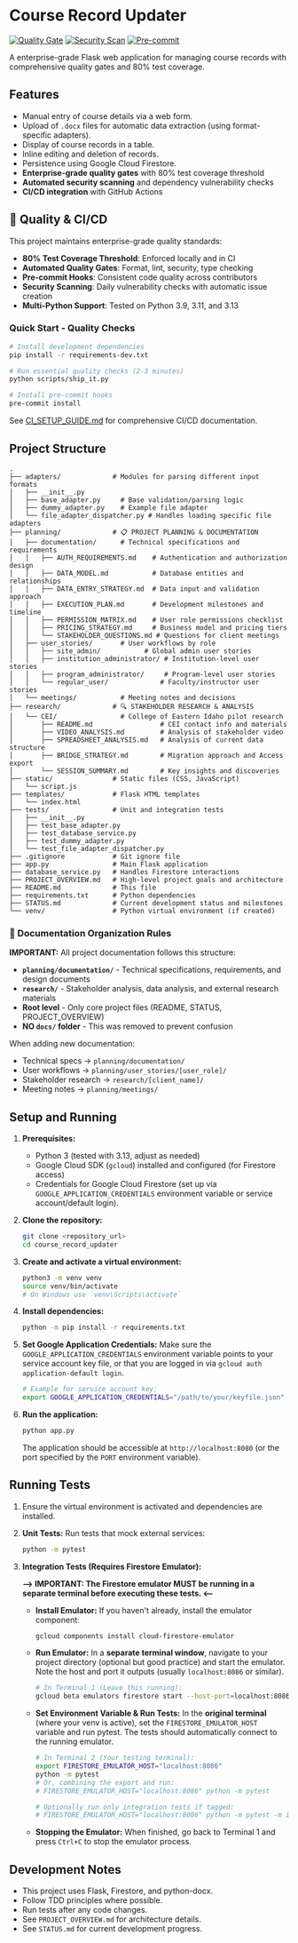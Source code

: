 # Course Record Updater

[![Quality Gate](https://github.com/ScienceIsNeato/course_record_updater/workflows/Quality%20Gate/badge.svg)](https://github.com/ScienceIsNeato/course_record_updater/actions/workflows/quality-gate.yml)
[![Security Scan](https://github.com/ScienceIsNeato/course_record_updater/workflows/Security%20Scan/badge.svg)](https://github.com/ScienceIsNeato/course_record_updater/actions/workflows/security-scan.yml)
[![Pre-commit](https://github.com/ScienceIsNeato/course_record_updater/workflows/Pre-commit%20Hooks/badge.svg)](https://github.com/ScienceIsNeato/course_record_updater/actions/workflows/pre-commit.yml)

A enterprise-grade Flask web application for managing course records with comprehensive quality gates and 80% test coverage.

## Features

*   Manual entry of course details via a web form.
*   Upload of `.docx` files for automatic data extraction (using format-specific adapters).
*   Display of course records in a table.
*   Inline editing and deletion of records.
*   Persistence using Google Cloud Firestore.
*   **Enterprise-grade quality gates** with 80% test coverage threshold
*   **Automated security scanning** and dependency vulnerability checks
*   **CI/CD integration** with GitHub Actions

## 🚀 Quality & CI/CD

This project maintains enterprise-grade quality standards:

- **80% Test Coverage Threshold**: Enforced locally and in CI
- **Automated Quality Gates**: Format, lint, security, type checking
- **Pre-commit Hooks**: Consistent code quality across contributors  
- **Security Scanning**: Daily vulnerability checks with automatic issue creation
- **Multi-Python Support**: Tested on Python 3.9, 3.11, and 3.13

### Quick Start - Quality Checks
```bash
# Install development dependencies
pip install -r requirements-dev.txt

# Run essential quality checks (2-3 minutes)
python scripts/ship_it.py

# Install pre-commit hooks
pre-commit install
```

See [CI_SETUP_GUIDE.md](CI_SETUP_GUIDE.md) for comprehensive CI/CD documentation.

## Project Structure

```
.
├── adapters/             # Modules for parsing different input formats
│   ├── __init__.py
│   ├── base_adapter.py     # Base validation/parsing logic
│   ├── dummy_adapter.py    # Example file adapter
│   └── file_adapter_dispatcher.py # Handles loading specific file adapters
├── planning/             # 📋 PROJECT PLANNING & DOCUMENTATION
│   ├── documentation/      # Technical specifications and requirements
│   │   ├── AUTH_REQUIREMENTS.md    # Authentication and authorization design
│   │   ├── DATA_MODEL.md           # Database entities and relationships  
│   │   ├── DATA_ENTRY_STRATEGY.md  # Data input and validation approach
│   │   ├── EXECUTION_PLAN.md       # Development milestones and timeline
│   │   ├── PERMISSION_MATRIX.md    # User role permissions checklist
│   │   ├── PRICING_STRATEGY.md     # Business model and pricing tiers
│   │   └── STAKEHOLDER_QUESTIONS.md # Questions for client meetings
│   ├── user_stories/       # User workflows by role
│   │   ├── site_admin/           # Global admin user stories
│   │   ├── institution_administrator/ # Institution-level user stories
│   │   ├── program_administrator/     # Program-level user stories
│   │   └── regular_user/             # Faculty/instructor user stories
│   └── meetings/           # Meeting notes and decisions
├── research/             # 🔍 STAKEHOLDER RESEARCH & ANALYSIS
│   └── CEI/                # College of Eastern Idaho pilot research
│       ├── README.md                 # CEI contact info and materials
│       ├── VIDEO_ANALYSIS.md         # Analysis of stakeholder video
│       ├── SPREADSHEET_ANALYSIS.md   # Analysis of current data structure
│       ├── BRIDGE_STRATEGY.md        # Migration approach and Access export
│       └── SESSION_SUMMARY.md        # Key insights and discoveries
├── static/               # Static files (CSS, JavaScript)
│   └── script.js
├── templates/            # Flask HTML templates
│   └── index.html
├── tests/                # Unit and integration tests
│   ├── __init__.py
│   ├── test_base_adapter.py
│   ├── test_database_service.py
│   ├── test_dummy_adapter.py
│   └── test_file_adapter_dispatcher.py
├── .gitignore            # Git ignore file
├── app.py                # Main Flask application
├── database_service.py   # Handles Firestore interactions
├── PROJECT_OVERVIEW.md   # High-level project goals and architecture
├── README.md             # This file
├── requirements.txt      # Python dependencies
├── STATUS.md             # Current development status and milestones
└── venv/                 # Python virtual environment (if created)
```

### 📁 Documentation Organization Rules

**IMPORTANT:** All project documentation follows this structure:

- **`planning/documentation/`** - Technical specifications, requirements, and design documents
- **`research/`** - Stakeholder analysis, data analysis, and external research materials
- **Root level** - Only core project files (README, STATUS, PROJECT_OVERVIEW)
- **NO `docs/` folder** - This was removed to prevent confusion

When adding new documentation:
- Technical specs → `planning/documentation/`
- User workflows → `planning/user_stories/[user_role]/`
- Stakeholder research → `research/[client_name]/`
- Meeting notes → `planning/meetings/`

## Setup and Running

1.  **Prerequisites:**
    *   Python 3 (tested with 3.13, adjust as needed)
    *   Google Cloud SDK (`gcloud`) installed and configured (for Firestore access)
    *   Credentials for Google Cloud Firestore (set up via `GOOGLE_APPLICATION_CREDENTIALS` environment variable or service account/default login).

2.  **Clone the repository:**
    ```bash
    git clone <repository_url>
    cd course_record_updater
    ```

3.  **Create and activate a virtual environment:**
    ```bash
    python3 -m venv venv
    source venv/bin/activate 
    # On Windows use `venv\Scripts\activate`
    ```

4.  **Install dependencies:**
    ```bash
    python -m pip install -r requirements.txt
    ```

5.  **Set Google Application Credentials:**
    Make sure the `GOOGLE_APPLICATION_CREDENTIALS` environment variable points to your service account key file, or that you are logged in via `gcloud auth application-default login`.
    ```bash
    # Example for service account key:
    export GOOGLE_APPLICATION_CREDENTIALS="/path/to/your/keyfile.json"
    ```

6.  **Run the application:**
    ```bash
    python app.py
    ```
    The application should be accessible at `http://localhost:8080` (or the port specified by the `PORT` environment variable).

## Running Tests

1.  Ensure the virtual environment is activated and dependencies are installed.
2.  **Unit Tests:** Run tests that mock external services:
    ```bash
    python -m pytest
    ```
3.  **Integration Tests (Requires Firestore Emulator):**

    **--> IMPORTANT: The Firestore emulator MUST be running in a separate terminal before executing these tests. <--**

    *   **Install Emulator:** If you haven't already, install the emulator component:
        ```bash
        gcloud components install cloud-firestore-emulator
        ```
    *   **Run Emulator:** In a **separate terminal window**, navigate to your project directory (optional but good practice) and start the emulator. Note the host and port it outputs (usually `localhost:8086` or similar).
        ```bash
        # In Terminal 1 (Leave this running):
        gcloud beta emulators firestore start --host-port=localhost:8086 
        ```
    *   **Set Environment Variable & Run Tests:** In the **original terminal** (where your venv is active), set the `FIRESTORE_EMULATOR_HOST` variable and run pytest. The tests should automatically connect to the running emulator.
        ```bash
        # In Terminal 2 (Your testing terminal):
        export FIRESTORE_EMULATOR_HOST="localhost:8086"
        python -m pytest 
        # Or, combining the export and run:
        # FIRESTORE_EMULATOR_HOST="localhost:8086" python -m pytest
        
        # Optionally run only integration tests if tagged:
        # FIRESTORE_EMULATOR_HOST="localhost:8086" python -m pytest -m integration
        ```
    *   **Stopping the Emulator:** When finished, go back to Terminal 1 and press `Ctrl+C` to stop the emulator process.

## Development Notes

*   This project uses Flask, Firestore, and python-docx.
*   Follow TDD principles where possible.
*   Run tests after any code changes.
*   See `PROJECT_OVERVIEW.md` for architecture details.
*   See `STATUS.md` for current development progress. 